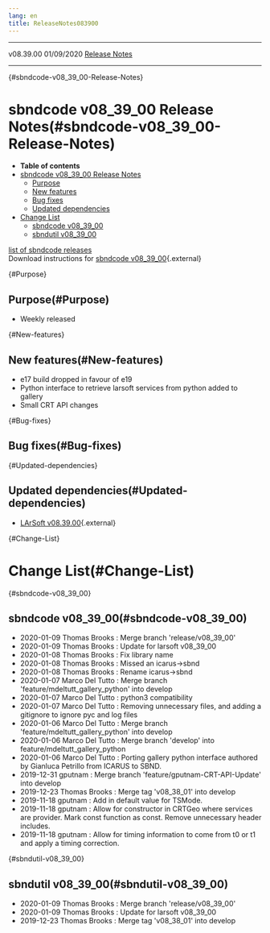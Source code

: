 ```yaml
---
lang: en
title: ReleaseNotes083900
---
```


  ----------- ------------ -- -- ------------------------------------------------------
  v08.39.00   01/09/2020         [Release Notes](ReleaseNotes083900.html)
  ----------- ------------ -- -- ------------------------------------------------------

{#sbndcode-v08_39_00-Release-Notes}

sbndcode v08\_39\_00 Release Notes(#sbndcode-v08_39_00-Release-Notes)
======================================================================================

-   **Table of contents**
-   [sbndcode v08\_39\_00 Release
    Notes](#sbndcode-v08_39_00-Release-Notes)
    -   [Purpose](#Purpose)
    -   [New features](#New-features)
    -   [Bug fixes](#Bug-fixes)
    -   [Updated dependencies](#Updated-dependencies)
-   [Change List](#Change-List)
    -   [sbndcode v08\_39\_00](#sbndcode-v08_39_00)
    -   [sbndutil v08\_39\_00](#sbndutil-v08_39_00)

[list of sbndcode
releases](List_of_SBND_code_releases.html)\
Download instructions for [sbndcode
v08\_39\_00](http://scisoft.fnal.gov/scisoft/bundles/sbnd/v08_39_00/sbndcode-v08_39_00.html){.external}

{#Purpose}

Purpose(#Purpose)
----------------------------------

-   Weekly released

{#New-features}

New features(#New-features)
--------------------------------------------

-   e17 build dropped in favour of e19
-   Python interface to retrieve larsoft services from python added to
    gallery
-   Small CRT API changes

{#Bug-fixes}

Bug fixes(#Bug-fixes)
--------------------------------------

{#Updated-dependencies}

Updated dependencies(#Updated-dependencies)
------------------------------------------------------------

-   [LArSoft
    v08.39.00](https://cdcvs.fnal.gov/redmine/projects/larsoft/wiki/ReleaseNotes083900){.external}

{#Change-List}

Change List(#Change-List)
==========================================

{#sbndcode-v08_39_00}

sbndcode v08\_39\_00(#sbndcode-v08_39_00)
----------------------------------------------------------

-   2020-01-09 Thomas Brooks : Merge branch \'release/v08\_39\_00\'
-   2020-01-09 Thomas Brooks : Update for larsoft v08\_39\_00
-   2020-01-08 Thomas Brooks : Fix library name
-   2020-01-08 Thomas Brooks : Missed an icarus-\>sbnd
-   2020-01-08 Thomas Brooks : Rename icarus-\>sbnd
-   2020-01-07 Marco Del Tutto : Merge branch
    \'feature/mdeltutt\_gallery\_python\' into develop
-   2020-01-07 Marco Del Tutto : python3 compatibility
-   2020-01-07 Marco Del Tutto : Removing unnecessary files, and adding
    a gitignore to ignore pyc and log files
-   2020-01-06 Marco Del Tutto : Merge branch
    \'feature/mdeltutt\_gallery\_python\' into develop
-   2020-01-06 Marco Del Tutto : Merge branch \'develop\' into
    feature/mdeltutt\_gallery\_python
-   2020-01-06 Marco Del Tutto : Porting gallery python interface
    authored by Gianluca Petrillo from ICARUS to SBND.
-   2019-12-31 gputnam : Merge branch \'feature/gputnam-CRT-API-Update\'
    into develop
-   2019-12-23 Thomas Brooks : Merge tag \'v08\_38\_01\' into develop
-   2019-11-18 gputnam : Add in default value for TSMode.
-   2019-11-18 gputnam : Allow for constructor in CRTGeo where services
    are provider. Mark const function as const. Remove unnecessary
    header includes.
-   2019-11-18 gputnam : Allow for timing information to come from t0 or
    t1 and apply a timing correction.

{#sbndutil-v08_39_00}

sbndutil v08\_39\_00(#sbndutil-v08_39_00)
----------------------------------------------------------

-   2020-01-09 Thomas Brooks : Merge branch \'release/v08\_39\_00\'
-   2020-01-09 Thomas Brooks : Update for larsoft v08\_39\_00
-   2019-12-23 Thomas Brooks : Merge tag \'v08\_38\_01\' into develop
